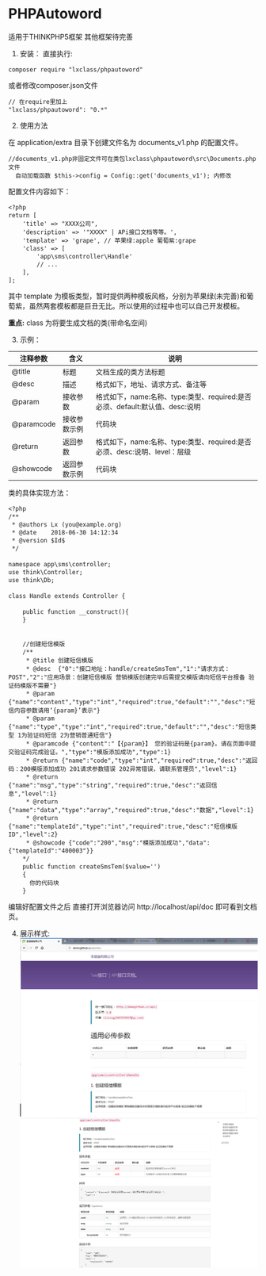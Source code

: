 # PHPAutoword
适用于THINKPHP5框架 其他框架待完善
1. 安装：
直接执行:
```
composer require "lxclass/phpautoword"
```
或者修改composer.json文件
```
// 在require里加上
"lxclass/phpautoword": "0.*"
```
2. 使用方法

在 application/extra 目录下创建文件名为 documents_v1.php 的配置文件。 
```
//documents_v1.php非固定文件可在类包lxclass\phpautoword\src\Documents.php 文件
  自动加载函数 $this->config = Config::get('documents_v1'); 内修改
```
配置文件内容如下：
```
<?php
return [
    'title' => "XXXX公司",  
    'description' => '"XXXX" | APi接口文档等等。',
    'template' => 'grape', // 苹果绿:apple 葡萄紫:grape
    'class' => [
        'app\sms\controller\Handle'
        // ...
    ],
];
```
其中 template 为模板类型，暂时提供两种模板风格，分别为苹果绿(未完善)和葡萄紫，虽然两套模板都是巨丑无比。所以使用的过程中也可以自己开发模板。

**重点:** class 为将要生成文档的类(带命名空间)

3. 示例：

| 注释参数 | 含义 | 说明 |
| - | - | - |
| @title | 标题 | 文档生成的类方法标题 |
| @desc | 描述 | 格式如下，地址、请求方式、备注等 |
| @param | 接收参数 | 格式如下，name:名称、type:类型、required:是否必须、default:默认值、desc:说明 |
| @paramcode | 接收参数示例 | 代码块 |
| @return | 返回参数 | 格式如下，name:名称、type:类型、required:是否必须、desc:说明、level：层级 |
| @showcode | 返回参数示例 | 代码块 |

类的具体实现方法：

```
<?php
/**
 * @authors Lx (you@example.org)
 * @date    2018-06-30 14:12:34
 * @version $Id$
 */

namespace app\sms\controller;
use think\Controller;
use think\Db;

class Handle extends Controller {

	public function __construct(){
    }


    //创建短信模版
    /**
     * @title 创建短信模版
     * @desc  {"0":"接口地址：handle/createSmsTem","1":"请求方式：POST","2":"应用场景：创建短信模版 营销模版创建完毕后需提交模版请向短信平台报备 验证码模版不需要"}
     * @param {"name":"content","type":"int","required":true,"default":"","desc":"短信内容参数请用‘{param}’表示"}
     * @param {"name":"type","type":"int","required":true,"default":"","desc":"短信类型 1为验证码短信 2为营销普通短信"}
     * @paramcode {"content":"【{param}】 您的验证码是{param}。请在页面中提交验证码完成验证。","type":"模版添加成功","type":1}
     * @return {"name":"code","type":"int","required":true,"desc":"返回码：200模版添加成功 201请求参数错误 202异常错误，请联系管理员","level":1}
     * @return {"name":"msg","type":"string","required":true,"desc":"返回信息","level":1}
     * @return {"name":"data","type":"array","required":true,"desc":"数据","level":1}
     * @return {"name":"templateId","type":"int","required":true,"desc":"短信模版ID","level":2}
     * @showcode {"code":"200","msg":"模版添加成功","data":{"templateId":"400003"}}
    */
    public function createSmsTem($value='')
    {
      你的代码块
    }
```

编辑好配置文件之后 直接打开浏览器访问 http://localhost/api/doc 即可看到文档页。

4. 展示样式:
![image](https://github.com/lixiang1216/PHPAutoword/blob/master/screenshots/g-1.png)
![image](https://github.com/lixiang1216/PHPAutoword/blob/master/screenshots/g-2.png)

